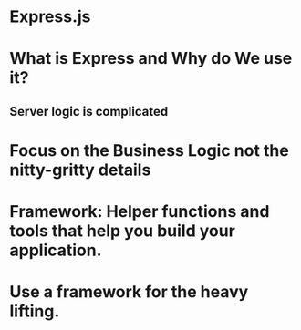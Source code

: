 # Express.js

# What is Express and Why do We use it?

## Server logic is complicated

# Focus on the Business Logic not the nitty-gritty details

# Framework: Helper functions and tools that help you build your application.

# Use a framework for the heavy lifting.
